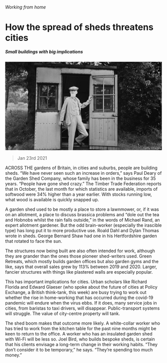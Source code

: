###### Working from home

# How the spread of sheds threatens cities 

##### Small buildings with big implications 

![image](images/20210123_BRP005_1.jpg) 

> Jan 23rd 2021 


ACROSS THE gardens of Britain, in cities and suburbs, people are building sheds. “We have never seen such an increase in orders,” says Paul Deary of the Garden Shed Company, whose family has been in the business for 35 years. “People have gone shed crazy.” The Timber Trade Federation reports that in October, the last month for which statistics are available, imports of softwood were 34% higher than a year earlier. With stocks running low, what wood is available is quickly snapped up.


A garden shed used to be mostly a place to store a lawnmower, or, if it was on an allotment, a place to discuss brassica problems and “dole out the tea and Hobnobs whilst the rain falls outside,” in the words of Michael Rand, an expert allotment gardener. But the odd brain-worker (especially the irascible type) has long put it to more productive use. Roald Dahl and Dylan Thomas wrote in sheds. George Bernard Shaw had one in his Hertfordshire garden that rotated to face the sun.



The structures now being built are also often intended for work, although they are grander than the ones those pioneer shed-writers used. Green Retreats, which mostly builds garden offices but also garden gyms and the like, says that overall sales grew by 113% between 2019 and 2020. Larger, fancier structures with things like plastered walls are especially popular.


This has important implications for cities. Urban scholars like Richard Florida and Edward Glaeser (who spoke about the future of cities at Policy Exchange, a British think-tank, this week) are busy trying to work out whether the rise in home-working that has occurred during the covid-19 pandemic will endure when the virus ebbs. If it does, many service jobs in cities, from baristas to taxi drivers, will disappear. Public-transport systems will struggle. The value of city-centre property will tank.




The shed boom makes that outcome more likely. A white-collar worker who has tried to work from the kitchen table for the past nine months might be keen to return to the office. A worker who has an insulated garden shed with Wi-Fi will be less so. Joel Bird, who builds bespoke sheds, is certain that his clients envisage a long-term change in their working habits. “They don’t consider it to be temporary,” he says. “They’re spending too much money.”

